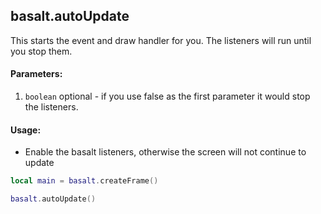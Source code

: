 ## basalt.autoUpdate
This starts the event and draw handler for you. The listeners will run until you stop them.

#### Parameters: 
1. `boolean` optional - if you use false as the first parameter it would stop the listeners.

#### Usage:
* Enable the basalt listeners, otherwise the screen will not continue to update
```lua
local main = basalt.createFrame()

basalt.autoUpdate()
```